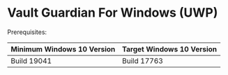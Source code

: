 # Vault Guardian For Windows (UWP)

Prerequisites:

| Minimum Windows 10 Version | Target Windows 10 Version |
|--|--|
| Build 19041 | Build 17763 |